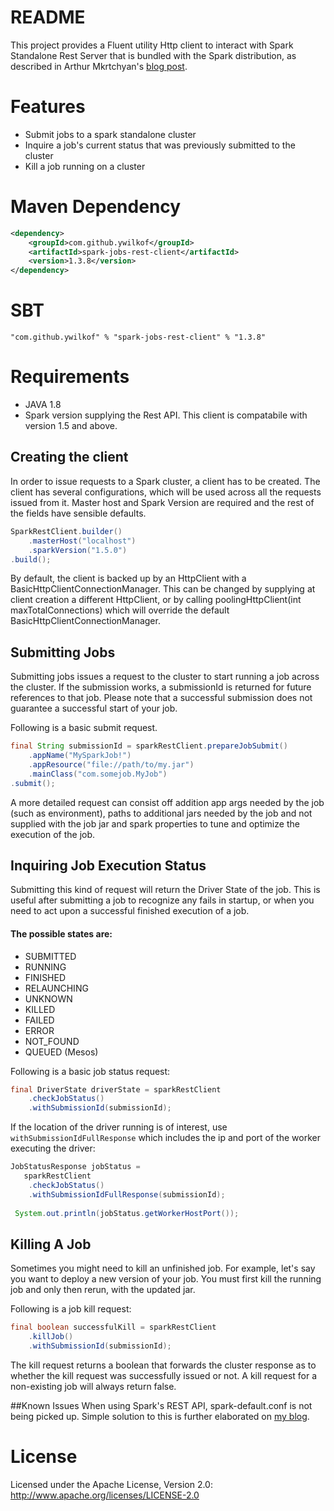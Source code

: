 # README #

This project provides a Fluent utility Http client to interact with Spark Standalone Rest Server that is bundled with the Spark distribution, as described in Arthur Mkrtchyan's [blog post](http://arturmkrtchyan.com/apache-spark-hidden-rest-api).
 
# Features
- Submit jobs to a spark standalone cluster
- Inquire a job's current status that was previously submitted to the cluster
- Kill a job running on a cluster

# Maven Dependency

```xml
<dependency>
    <groupId>com.github.ywilkof</groupId>
    <artifactId>spark-jobs-rest-client</artifactId>
    <version>1.3.8</version>
</dependency>
```

# SBT
```
"com.github.ywilkof" % "spark-jobs-rest-client" % "1.3.8"
```

# Requirements
- JAVA 1.8
- Spark version supplying the Rest API. This client is compatabile with version 1.5 and above. 

## Creating the client

In order to issue requests to a Spark cluster, a client has to be created.
The client has several configurations, which will be used across all the requests issued from it.
Master host and Spark Version are required and the rest of the fields have sensible defaults.

``` java
SparkRestClient.builder()
    .masterHost("localhost")
    .sparkVersion("1.5.0")
.build();
```

By default, the client is backed up by an HttpClient with a BasicHttpClientConnectionManager.
This can be changed by supplying at client creation a different HttpClient, or by calling poolingHttpClient(int maxTotalConnections) which will override the default BasicHttpClientConnectionManager.
 
## Submitting Jobs

Submitting jobs issues a request to the cluster to start running a job across the cluster. 
If the submission works, a submissionId is returned for future references to that job.
Please note that a successful submission does not guarantee a successful start of your job.

Following is a basic submit request.

``` java 
final String submissionId = sparkRestClient.prepareJobSubmit()
    .appName("MySparkJob!")
    .appResource("file://path/to/my.jar")
    .mainClass("com.somejob.MyJob")
.submit();
```

A more detailed request can consist off addition app args needed by the job (such as environment),
paths to additional jars needed by the job and not supplied with the job jar and spark properties to tune and optimize 
the execution of the job.

## Inquiring Job Execution Status

Submitting this kind of request will return the Driver State of the job.
This is useful after submitting a job to recognize any fails in startup, or when you need to act upon
a successful finished execution of a job.

#### The possible states are:
- SUBMITTED
- RUNNING
- FINISHED
- RELAUNCHING 
- UNKNOWN
- KILLED
- FAILED
- ERROR
- NOT_FOUND
- QUEUED (Mesos)


Following is a basic job status request:

``` java 
final DriverState driverState = sparkRestClient
    .checkJobStatus()
    .withSubmissionId(submissionId);
```

If the location of the driver running is of interest, use `withSubmissionIdFullResponse`
which includes the ip and port of the worker executing the driver:

``` java 
JobStatusResponse jobStatus = 
   sparkRestClient
    .checkJobStatus()
    .withSubmissionIdFullResponse(submissionId);
    
 System.out.println(jobStatus.getWorkerHostPort());
```

## Killing A Job

Sometimes you might need to kill an unfinished job. For example, let's say you want to deploy a new version
of your job. You must first kill the running job and only then rerun, with the updated jar.

Following is a job kill request:

``` java 
final boolean successfulKill = sparkRestClient
    .killJob() 
    .withSubmissionId(submissionId);
```

The kill request returns a boolean that forwards the cluster response as to whether the kill request was successfully issued or not.
A kill request for a non-existing job will always return false.

##Known Issues
When using Spark's REST API, spark-default.conf is not being picked up. Simple solution to this is further elaborated on [my blog](http://www.yonatanwilkof.net/spark-rest-job-submit-api-environment-variable/).
# License
 
 Licensed under the Apache License, Version 2.0: http://www.apache.org/licenses/LICENSE-2.0

